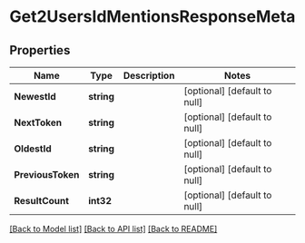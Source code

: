 # Get2UsersIdMentionsResponseMeta

## Properties
Name | Type | Description | Notes
------------ | ------------- | ------------- | -------------
**NewestId** | **string** |  | [optional] [default to null]
**NextToken** | **string** |  | [optional] [default to null]
**OldestId** | **string** |  | [optional] [default to null]
**PreviousToken** | **string** |  | [optional] [default to null]
**ResultCount** | **int32** |  | [optional] [default to null]

[[Back to Model list]](../README.md#documentation-for-models) [[Back to API list]](../README.md#documentation-for-api-endpoints) [[Back to README]](../README.md)

